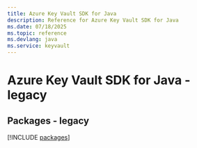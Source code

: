```yaml
---
title: Azure Key Vault SDK for Java
description: Reference for Azure Key Vault SDK for Java
ms.date: 07/18/2025
ms.topic: reference
ms.devlang: java
ms.service: keyvault
---
```

# Azure Key Vault SDK for Java - legacy
## Packages - legacy
[!INCLUDE [packages](key-vault-index.md)]